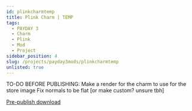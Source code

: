 ```yaml
---
id: plinkcharmtemp
title: Plink Charm | TEMP
tags:
  - PAYDAY 3
  - Charm
  - Plink
  - Mod
  - Project
sidebar_position: 4
slug: /projects/payday3mods/plinkcharmtemp
unlisted: true
---
```


TO-DO BEFORE PUBLISHING:
Make a render for the charm to use for the store image
Fix normals to be flat [or make custom? unsure tbh]

[Pre-publish download](\mods\pd3\PlinkShamrockCharm\PlinkShamrockCharm.zip)